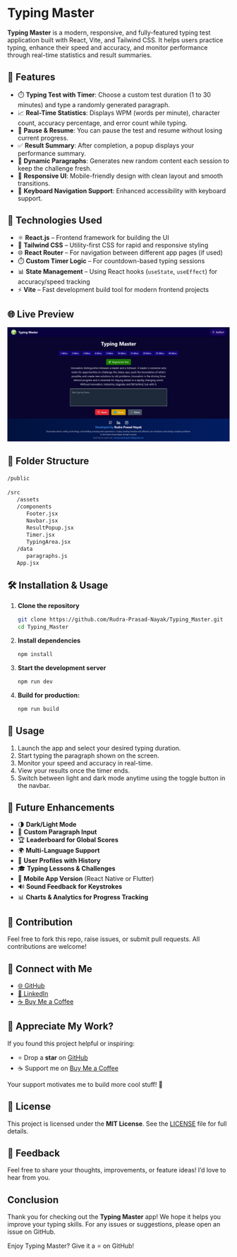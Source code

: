 # Typing Master

**Typing Master** is a modern, responsive, and fully-featured typing test application built with React, Vite, and Tailwind CSS. It helps users practice typing, enhance their speed and accuracy, and monitor performance through real-time statistics and result summaries.

## 🚀 Features

- ⏱️ **Typing Test with Timer**: Choose a custom test duration (1 to 30 minutes) and type a randomly generated paragraph.
- 📈 **Real-Time Statistics**: Displays WPM (words per minute), character count, accuracy percentage, and error count while typing.
- 🔄 **Pause & Resume**: You can pause the test and resume without losing current progress.
- ✅ **Result Summary**: After completion, a popup displays your performance summary.
- 🔀 **Dynamic Paragraphs**: Generates new random content each session to keep the challenge fresh.
- 🧩 **Responsive UI**: Mobile-friendly design with clean layout and smooth transitions.
- 🎯 **Keyboard Navigation Support**: Enhanced accessibility with keyboard support.

## 🚀 Technologies Used

- ⚛️ **React.js** – Frontend framework for building the UI
- 💨 **Tailwind CSS** – Utility-first CSS for rapid and responsive styling
- 🌐 **React Router** – For navigation between different app pages (if used)
- ⏱️ **Custom Timer Logic** – For countdown-based typing sessions
- 📊 **State Management** – Using React hooks (`useState`, `useEffect`) for accuracy/speed tracking
- ⚡ **Vite** – Fast development build tool for modern frontend projects

## 🌐 Live Preview

![Typing Master Screenshot](src/assets/Demo.png)

## 📁 Folder Structure

```
/public

/src
   /assets         
   /components
      Footer.jsx       
      Navbar.jsx       
      ResultPopup.jsx       
      Timer.jsx       
      TypingArea.jsx       
   /data
      paragraphs.js
   App.jsx
```

## 🛠️ Installation & Usage

1. **Clone the repository**

   ```bash
   git clone https://github.com/Rudra-Prasad-Nayak/Typing_Master.git
   cd Typing_Master
   ```

2. **Install dependencies**

   ```bash
   npm install
   ```

3. **Start the development server**

   ```bash
   npm run dev
   ```
4. **Build for production:**

    ```bash
    npm run build
    ```

## 🧪 Usage

1. Launch the app and select your desired typing duration.
2. Start typing the paragraph shown on the screen.
3. Monitor your speed and accuracy in real-time.
4. View your results once the timer ends.
5. Switch between light and dark mode anytime using the toggle button in the navbar.

## 🔮 Future Enhancements

- 🌗 **Dark/Light Mode**
- 📝 **Custom Paragraph Input**
- 🏆 **Leaderboard for Global Scores**
- 🌍 **Multi-Language Support**
- 👤 **User Profiles with History**
- 🎓 **Typing Lessons & Challenges**
- 📱 **Mobile App Version** (React Native or Flutter)
- 🔊 **Sound Feedback for Keystrokes**
- 📊 **Charts & Analytics for Progress Tracking**

## 🤝 Contribution

Feel free to fork this repo, raise issues, or submit pull requests. All contributions are welcome!

## 🔗 Connect with Me

* [🌐 GitHub](https://github.com/Rudra-Prasad-Nayak)
* [💼 LinkedIn](https://www.linkedin.com/in/RudraPrasadNayak728/)
* [☕ Buy Me a Coffee](https://buymeacoffee.com/rudraprasa3)

## 🙌 Appreciate My Work?

If you found this project helpful or inspiring:

* ⭐ Drop a **star** on [GitHub](https://github.com/Rudra-Prasad-Nayak/Typing_Master)
* ☕ Support me on [Buy Me a Coffee](https://buymeacoffee.com/rudraprasa3)

Your support motivates me to build more cool stuff! 💖

## 📄 License

This project is licensed under the **MIT License**.
See the [LICENSE](./LICENSE) file for full details.

## 💬 Feedback

Feel free to share your thoughts, improvements, or feature ideas! I’d love to hear from you.

## Conclusion

Thank you for checking out the **Typing Master** app! We hope it helps you improve your typing skills. For any issues or suggestions, please open an issue on GitHub.

Enjoy Typing Master? Give it a ⭐ on GitHub!
